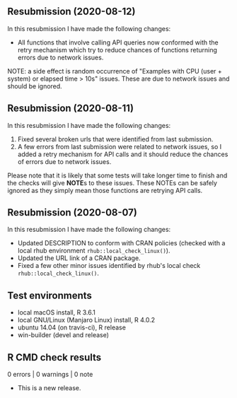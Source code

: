 ## Resubmission (2020-08-12)

In this resubmission I have made the following changes:

- All functions that involve calling API queries now conformed with
  the retry mechanism which try to reduce chances of
  functions returning errors due to network issues.

NOTE: a side effect is random occurrence of
"Examples with CPU (user + system) or elapsed time > 10s"
issues. These are due to network issues and should be ignored.

## Resubmission (2020-08-11)

In this resubmission I have made the following changes:

1. Fixed several broken urls that were identified from last submission.
2. A few errors from last submission were related to network issues, so I added
   a retry mechanism for API calls and it should reduce the chances
   of errors due to network issues.

Please note that it is likely that some tests will take longer time to finish and
the checks will give **NOTE**s to these issues.
These NOTEs can be safely ignored as they simply mean those functions are retrying
API calls.

## Resubmission (2020-08-07)

In this resubmission I have made the following changes:

- Updated DESCRIPTION to conform with CRAN policies (checked with a local rhub environment `rhub::local_check_linux()`).
- Updated the URL link of a CRAN package.
- Fixed a few other minor issues identified by rhub's local check `rhub::local_check_linux()`.

## Test environments
* local macOS install, R 3.6.1
* local GNU/Linux (Manjaro Linux) install, R 4.0.2
* ubuntu 14.04 (on travis-ci), R release
* win-builder (devel and release)

## R CMD check results

0 errors | 0 warnings | 0 note

* This is a new release.
